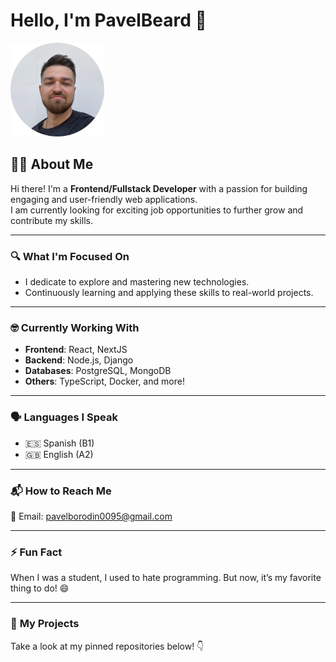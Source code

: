 # Hello, I'm PavelBeard 👋

<img 
  src="./images/iam.webp" 
  style="width: 150px"
  alt="Styled Image"
/>

## 👨‍💻 About Me
Hi there! I'm a **Frontend/Fullstack Developer** with a passion for building engaging and user-friendly web applications.  
I am currently looking for exciting job opportunities to further grow and contribute my skills.

---

### 🔍 **What I'm Focused On**
- I dedicate to explore and mastering new technologies.
- Continuously learning and applying these skills to real-world projects.

---

### 🤓 **Currently Working With**
- **Frontend**: React, NextJS  
- **Backend**: Node.js, Django  
- **Databases**: PostgreSQL, MongoDB  
- **Others**: TypeScript, Docker, and more!  

---

### 🗣️ **Languages I Speak**
- 🇪🇸 Spanish (B1)  
- 🇬🇧 English (A2)

---

### 📬 **How to Reach Me**
📧 Email: [pavelborodin0095@gmail.com](mailto:pavelborodin0095@gmail.com)

---

### ⚡️ **Fun Fact**
When I was a student, I used to hate programming. But now, it’s my favorite thing to do! 😄

---

### 📌 **My Projects**
Take a look at my pinned repositories below! 👇

